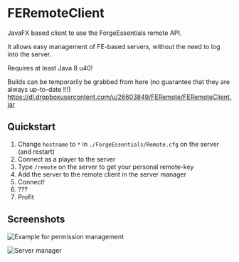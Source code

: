 FERemoteClient
==============

JavaFX based client to use the ForgeEssentials remote API.

It allows easy management of FE-based servers, without the need to log into the server.

Requires at least Java 8 u40!

Builds can be temporarily be grabbed from here (no guarantee that they are always up-to-date !!!)  
https://dl.dropboxusercontent.com/u/26603849/FERemote/FERemoteClient.jar

## Quickstart

1. Change `hostname` to `*` in `./ForgeEssentials/Remote.cfg` on the server (and restart)
2. Connect as a player to the server
3. Type `/remote` on the server to get your personal remote-key
4. Add the server to the remote client in the server manager
5. Connect!
6. ???
7. Profit

## Screenshots

![Example for permission management](https://dl.dropboxusercontent.com/u/26603849/FERemote/FERemote-permissions.png)

![Server manager](https://dl.dropboxusercontent.com/u/26603849/FERemote/FERemote-server-manager.PNG)
